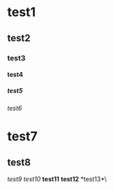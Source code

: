 # test1
## test2
### test3
#### test4
##### test5
###### test6
test7
=============
test8
-------------
*test9*
_test10_
**test11**
__test12__
\*test13*\
